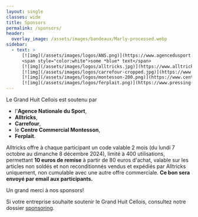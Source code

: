 ```yaml
---
layout: single
classes: wide
title: Sponsors
permalink: /sponsors/
header:
  overlay_image: /assets/images/bandeaux/Marly-processed.webp
sidebar:
  - text: >
      [![img](/assets/images/logos/ANS.png)](https://www.agencedusport.fr/)
      <span style="color:white">some *blue* text</span>
      [![img](/assets/images/logos/alltricks.jpg)](https://www.alltricks.fr/)
      [![img](/assets/images/logos/carrefour-cropped.jpg)](https://www.carrefour.fr/)
      [![img](/assets/images/logos/montesson-200.png)](https://www.centre-commercial.fr/carrefour-montesson/boutiques/)
      [![img](/assets/images/logos/ferplait.png)](https://www.pressing-fer-plait-yvelines.fr/)
---
```


Le Grand Huit Cellois est soutenu par
+ l'**Agence Nationale du Sport**,
+ **Alltricks**,
+ **Carrefour**,
+ le **Centre Commercial Montesson**,
+ **Ferplait**.

Alltricks offre à chaque participant
un code valable 2 mois
(du lundi 7 octobre au dimanche 8 décembre 2024),
limité à 400 utilisations,
permettant **10 euros de remise** à partir de 80 euros d'achat,
valable sur les articles non soldés et non reconditionnés
vendus et expédiés par Alltricks uniquement,
non cumulable avec une autre offre commerciale.
**Ce bon sera envoyé par email aux participants.**

Un grand merci à nos sponsors!

Si votre entreprise souhaite soutenir le Grand Huit Cellois,
consultez notre dossier [sponsoring](/assets/images/2024/sponsoring.pdf).
